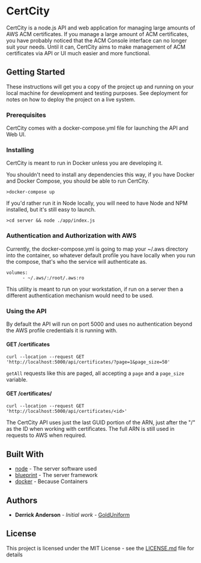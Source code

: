 # CertCity

CertCity is a node.js API and web application for managing large amounts of AWS ACM certificates. If you manage a large amount of ACM certificates, you have probably noticed that the ACM Console interface can no longer suit your needs. Until it can, CertCity aims to make management of ACM certificates via API or UI much easier and more functional.

## Getting Started

These instructions will get you a copy of the project up and running on your local machine for development and testing purposes. See deployment for notes on how to deploy the project on a live system.

### Prerequisites

CertCity comes with a docker-compose.yml file for launching the API and Web UI.

### Installing

CertCity is meant to run in Docker unless you are developing it.

You shouldn't need to install any dependencies this way, if you have Docker and Docker Compose, you should be able to run CertCity.

```
>docker-compose up
```

If you'd rather run it in Node locally, you will need to have Node and NPM installed, but it's still easy to launch.

```
>cd server && node ./app/index.js
```

### Authentication and Authorization with AWS

Currently, the docker-compose.yml is going to map your ~/.aws directory into the container, so whatever default profile you have locally when you run the compose, that's who the service will authenticate as.

```
volumes:
      - ~/.aws/:/root/.aws:ro
```

This utility is meant to run on your workstation, if run on a server then a different authentication mechanism would need to be used.

### Using the API

By default the API will run on port 5000 and uses no authentication beyond the AWS profile credentials it is running with.

#### GET /certificates

```
curl --location --request GET 'http://localhost:5000/api/certificates/?page=1&page_size=50'
```

`getAll` requests like this are paged, all accepting a `page` and a `page_size` variable.

#### GET /certificates/<id>

```
curl --location --request GET 'http://localhost:5000/api/certificates/<id>'
```

The CertCity API uses just the last GUID portion of the ARN, just after the "/" as the ID when working with certificates. The full ARN is still used in requests to AWS when required.

## Built With

* [node](https://nodejs.org/) - The server software used
* [blueprint](https://blueprint.onehilltech.com/) - The server framework
* [docker](https://docker.io/) - Because Containers

## Authors

* **Derrick Anderson** - *Initial work* - [GoldUniform](https://github.com/GoldUniform)

## License

This project is licensed under the MIT License - see the [LICENSE.md](LICENSE.md) file for details